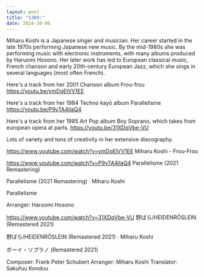 ```yaml
---
layout: post
title: "1389:"
date: 2024-10-06
---
```


Miharu Koshi is a Japanese singer and musician. Her career started in the late 1970s performing Japanese new music. By the mid-1980s she was performing music with electronic instruments, with many albums produced by Haruomi Hosono. Her later work has led to European classical music, French chanson and early 20th-century European Jazz, which she sings in several languages (most often French).

Here's a track from her 2001 Chanson album Frou-frou 
https://youtu.be/ymDqElVV1EE

Here's a track from her 1984 Techno kayō album Parallelisme
https://youtu.be/P9vTA4ilaQ4

Here's a track from her 1985 Art Pop album Boy Soprano, which takes from european opera at parts. 
https://youtu.be/31XDqVbe-VU

Lots of variety and tons of creativity in her extensive discography.

https://www.youtube.com/watch?v=ymDqElVV1EE
Miharu Koshi ‎- Frou-Frou

https://www.youtube.com/watch?v=P9vTA4ilaQ4
Parallelisme (2021 Remastering)

Parallelisme (2021 Remastering) · Miharu Koshi

Parallelisme



Arranger: Haruomi Hosono


https://www.youtube.com/watch?v=31XDqVbe-VU
野ばら/HEIDENRÖSLEIN (Remastered 2021)

野ばら/HEIDENRÖSLEIN (Remastered 2021) · Miharu Koshi

ボーイ・ソプラノ (Remastered 2021)



Composer: Frank Peter Schubert
Arranger: Miharu Koshi
Translator: Sakufuu Kondou
